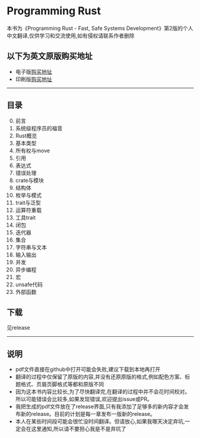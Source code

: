 # Programming Rust

本书为《Programming Rust - Fast, Safe Systems Development》第2版的个人中文翻译,仅供学习和交流使用,如有侵权请联系作者删除

## 以下为英文原版购买地址

* 电子版[购买地址](https://www.amazon.com/-/zh/dp-B0979PWD4Z/dp/B0979PWD4Z/ref=mt_other?_encoding=UTF8&me=&qid=)
* 印刷版[购买地址](https://www.amazon.com/-/zh/dp-1492052590/dp/1492052590/ref=mt_other?_encoding=UTF8&me=&qid=)

---

## 目录

0. 前言
1. 系统级程序员的福音
2. Rust概览
3. 基本类型
4. 所有权与move
5. 引用
6. 表达式
7. 错误处理
8. crate与模块
9. 结构体
10. 枚举与模式
11. trait与泛型
12. 运算符重载
13. 工具trait
14. 闭包
15. 迭代器
16. 集合
17. 字符串与文本
18. 输入输出
19. 并发
20. 异步编程
21. 宏
22. unsafe代码
23. 外部函数

## 下载

见release

---

## 说明

- pdf文件直接在github中打开可能会失败,建议下载到本地再打开
- 翻译的过程中仅保留了原版的内容,并没有还原原版的格式,例如配色方案、标题格式、页眉页脚格式等都和原版不同
- 因为这本书内容比较长,为了尽快翻译完,在翻译的过程中并不会花时间校对。所以可能错误会比较多,如果发现错误,欢迎提出issue或PR。
- 我把生成的pdf文件放在了release界面,只有我添加了足够多的新内容才会发布新的release。目前的计划是每一章发布一版新的release。
- 本人在某些时间段可能会很忙没时间翻译。但请放心,如果我哪天决定弃坑,一定会在这里通知,所以请不要担心我是不是弃坑了
